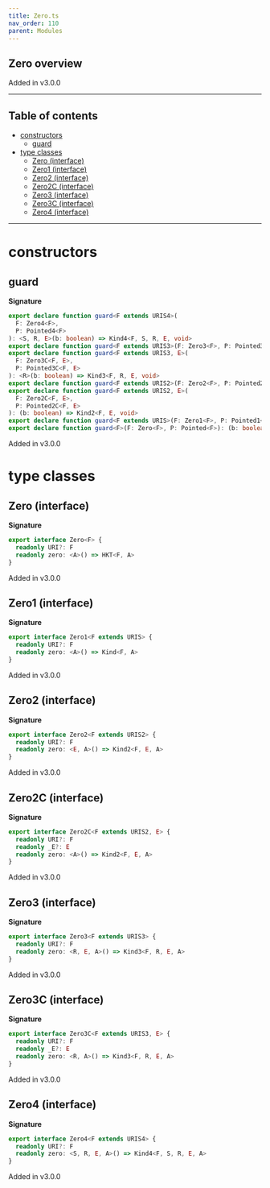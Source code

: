 ```yaml
---
title: Zero.ts
nav_order: 110
parent: Modules
---
```


## Zero overview

Added in v3.0.0

---

<h2 class="text-delta">Table of contents</h2>

- [constructors](#constructors)
  - [guard](#guard)
- [type classes](#type-classes)
  - [Zero (interface)](#zero-interface)
  - [Zero1 (interface)](#zero1-interface)
  - [Zero2 (interface)](#zero2-interface)
  - [Zero2C (interface)](#zero2c-interface)
  - [Zero3 (interface)](#zero3-interface)
  - [Zero3C (interface)](#zero3c-interface)
  - [Zero4 (interface)](#zero4-interface)

---

# constructors

## guard

**Signature**

```ts
export declare function guard<F extends URIS4>(
  F: Zero4<F>,
  P: Pointed4<F>
): <S, R, E>(b: boolean) => Kind4<F, S, R, E, void>
export declare function guard<F extends URIS3>(F: Zero3<F>, P: Pointed3<F>): <R, E>(b: boolean) => Kind3<F, R, E, void>
export declare function guard<F extends URIS3, E>(
  F: Zero3C<F, E>,
  P: Pointed3C<F, E>
): <R>(b: boolean) => Kind3<F, R, E, void>
export declare function guard<F extends URIS2>(F: Zero2<F>, P: Pointed2<F>): <E>(b: boolean) => Kind2<F, E, void>
export declare function guard<F extends URIS2, E>(
  F: Zero2C<F, E>,
  P: Pointed2C<F, E>
): (b: boolean) => Kind2<F, E, void>
export declare function guard<F extends URIS>(F: Zero1<F>, P: Pointed1<F>): (b: boolean) => Kind<F, void>
export declare function guard<F>(F: Zero<F>, P: Pointed<F>): (b: boolean) => HKT<F, void>
```

Added in v3.0.0

# type classes

## Zero (interface)

**Signature**

```ts
export interface Zero<F> {
  readonly URI?: F
  readonly zero: <A>() => HKT<F, A>
}
```

Added in v3.0.0

## Zero1 (interface)

**Signature**

```ts
export interface Zero1<F extends URIS> {
  readonly URI?: F
  readonly zero: <A>() => Kind<F, A>
}
```

Added in v3.0.0

## Zero2 (interface)

**Signature**

```ts
export interface Zero2<F extends URIS2> {
  readonly URI?: F
  readonly zero: <E, A>() => Kind2<F, E, A>
}
```

Added in v3.0.0

## Zero2C (interface)

**Signature**

```ts
export interface Zero2C<F extends URIS2, E> {
  readonly URI?: F
  readonly _E?: E
  readonly zero: <A>() => Kind2<F, E, A>
}
```

Added in v3.0.0

## Zero3 (interface)

**Signature**

```ts
export interface Zero3<F extends URIS3> {
  readonly URI?: F
  readonly zero: <R, E, A>() => Kind3<F, R, E, A>
}
```

Added in v3.0.0

## Zero3C (interface)

**Signature**

```ts
export interface Zero3C<F extends URIS3, E> {
  readonly URI?: F
  readonly _E?: E
  readonly zero: <R, A>() => Kind3<F, R, E, A>
}
```

Added in v3.0.0

## Zero4 (interface)

**Signature**

```ts
export interface Zero4<F extends URIS4> {
  readonly URI?: F
  readonly zero: <S, R, E, A>() => Kind4<F, S, R, E, A>
}
```

Added in v3.0.0
